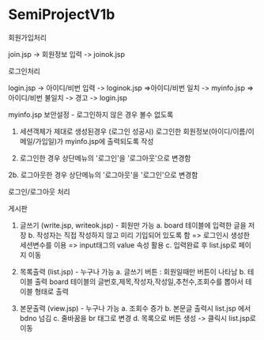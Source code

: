 # SemiProjectV1b

회원가입처리

join.jsp -> 회원정보 입력 -> joinok.jsp


로그인처리

login.jsp -> 아이디/비번 입력 ->
loginok.jsp =>아이디/비번 일치 -> myinfo.jsp
            =>아이디/비번 불일치 -> 경고 -> login.jsp


myinfo.jsp
보안설정 - 로그인하지 않은 경우 볼수 없도록

1. 세션객체가 제대로 생성된경우 (로그인 성공시)
로그인한 회원정보(아이디/이름/이메일/가입일)가
myinfo.jsp에 출력되도록 작성

2. 로그인한 경우
상단메뉴의 '로그인'을 '로그아웃'으로 변경함

2b. 로그아웃한 경우
상단메뉴의 '로그아웃'을 '로그인'으로 변경함

로그인/로그아웃 처리

게시판

1. 글쓰기 (write.jsp, writeok.jsp) - 회원만 가능
a. board 테이블에 입력한 글을 저장
b. 작성자는 직접 작성하지 않고 미리 기입되어 있도록 함
   => 로그인시 생성한 세션변수를 이용
   => input태그의 value 속성 활용
c. 입력완료 후 list.jsp로 페이지 이동


2. 목록출력 (list.jsp) - 누구나 가능
a. 글쓰기 버튼 : 회원일때만 버튼이 나타남
b. 테이블 출력
   board 테이블의 글번호,제목,작성자,작성일,추천수,조회수를
   뽑아서 테이블 형태로 출력



3. 본문출력 (view.jsp) - 누구나 가능
a. 조회수 증가
b. 본문글 출력시 list.jsp 에서 bdno 넘김
c. 줄바꿈을 br 태그로 변경
d. 목록으로 버튼 생성 -> 클릭시 list.jsp로 이동
